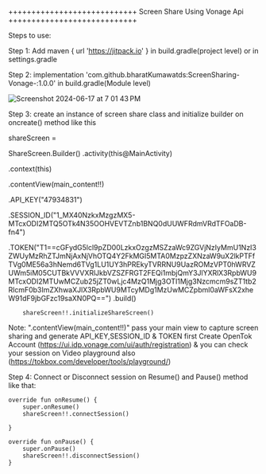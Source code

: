 ++++++++++++++++++++++++++++ Screen Share Using Vonage Api  ++++++++++++++++++++++++++++

Steps to use:

Step 1: Add maven { url 'https://jitpack.io' } in build.gradle(project level) or in settings.gradle

Step 2: implementation 'com.github.bharatKumawatds:ScreenSharing-Vonage-:1.0.0' in build.gradle(Module level)

![Screenshot 2024-06-17 at 7 01 43 PM](https://github.com/bharatKumawatds/ScreenSharing-Vonage-/assets/172746681/07e0e9f9-9043-4d44-9a98-3f9ca88bfa0d)

Step 3: create an instance of screen share class and initialize builder on oncreate() method like this 



shareScreen = 

ShareScreen.Builder()
.activity(this@MainActivity)
            
.context(this)
           
.contentView(main_content!!)
            
.API_KEY("47934831")
            
.SESSION_ID("1_MX40NzkxMzgzMX5-MTcxODI2MTQ5OTk4N35OOHVEVTZnb1BNQ0dUUWFRdmVRdTFOaDB-fn4")    

.TOKEN("T1==cGFydG5lcl9pZD00LzkxOzgzMSZzaWc9ZGVjNzIyMmU1NzI3ZWUyMzRhZTJmNjAxNjVhOTQ4Y2FkMGI5MTA0MzpzZXNzaW9uX2lkPTFfTVg0ME56a3hNemd6TVg1LU1UY3hPREkyTVRRNU9UazROMzVPT0hWRVZUWm5iM05CUTBkVVVXRlJkbVZSZFRGT2FEQi1mbjQmY3JlYXRlX3RpbWU9MTcxODI2MTUwMCZub25jZT0wLjc4MzQ1Mjg3OTI1Mjg3Nzcmcm9sZT1tb2RlcmF0b3ImZXhwaXJlX3RpbWU9MTcyMDg1MzUwMCZpbml0aWFsX2xheW91dF9jbGFzc19saXN0PQ==")
            .build()
        
        shareScreen!!.initializeShareScreen()
        

Note: ".contentView(main_content!!)" pass your main view to capture screen sharing and generate  API_KEY,SESSION_ID & TOKEN first Create OpenTok Account (https://ui.idp.vonage.com/ui/auth/registration) & you can check your session on Video playground also (https://tokbox.com/developer/tools/playground/)     


Step 4: Connect or Disconnect session on Resume() and Pause() method like that:
    
    
    override fun onResume() {
        super.onResume()
        shareScreen!!.connectSession()

    }

    override fun onPause() {
        super.onPause()
        shareScreen!!.disconnectSession()
    }




        
